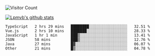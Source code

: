![Visitor Count](https://profile-counter.glitch.me/Lpmvb/count.svg)

[![Lpmvb's github stats](https://github-readme-stats.vercel.app/api?username=lpmvb&show_icons=true&title_color=fff&icon_color=79ff97&text_color=9f9f9f&bg_color=151515)](https://github.com/anuraghazra/github-readme-stats)

<!--
Here are some ideas to get you started:

- 🔭 I’m currently working on ...
- 🌱 I’m currently learning ...
- 👯 I’m looking to collaborate on ...
- 🤔 I’m looking for help with ...
- 💬 Ask me about ...
- 📫 How to reach me: ...
- 😄 Pronouns: ...
- ⚡ Fun fact: ...
-->

<!--START_SECTION:waka-->

```text
TypeScript   2 hrs 29 mins   ████████░░░░░░░░░░░░░░░░░   32.51 %
Vue.js       2 hrs 10 mins   ███████░░░░░░░░░░░░░░░░░░   28.33 %
JavaScript   1 hr 1 min      ███▒░░░░░░░░░░░░░░░░░░░░░   13.41 %
JSON         58 mins         ███▒░░░░░░░░░░░░░░░░░░░░░   12.76 %
Java         27 mins         █▓░░░░░░░░░░░░░░░░░░░░░░░   06.07 %
Other        21 mins         █▒░░░░░░░░░░░░░░░░░░░░░░░   04.78 %
```

<!--END_SECTION:waka-->
